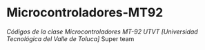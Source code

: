# Microcontroladores-MT92
_Códigos de la clase Microcontroladores MT-92_
*UTVT [Universidad Tecnológica del Valle de Toluca]*
Super team
